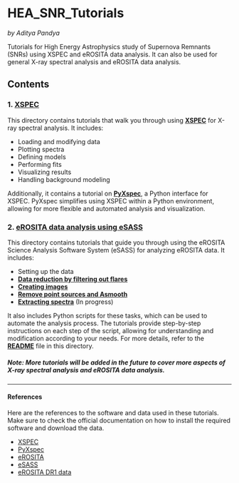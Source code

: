 # HEA_SNR_Tutorials
*by Aditya Pandya*

Tutorials for High Energy Astrophysics study of Supernova Remnants (SNRs) using XSPEC and eROSITA data analysis. It can also be used for general X-ray spectral analysis and eROSITA data analysis.

## Contents

### 1. [XSPEC](XSPEC_Tutorials/)
This directory contains tutorials that walk you through using **[XSPEC](XSPEC_Tutorials/XSPEC.ipynb)** for X-ray spectral analysis. It includes:

- Loading and modifying data
- Plotting spectra
- Defining models
- Performing fits
- Visualizing results
- Handling background modeling

Additionally, it contains a tutorial on **[PyXspec](XSPEC_Tutorials/PyXSPEC.ipynb)**, a Python interface for XSPEC. PyXspec simplifies using XSPEC within a Python environment, allowing for more flexible and automated analysis and visualization. 

### 2. [eROSITA data analysis using eSASS](eROSITA_eSASS_Tutorials/)
This directory contains tutorials that guide you through using the eROSITA Science Analysis Software System (eSASS) for analyzing eROSITA data. It includes:

- Setting up the data
- **[Data reduction by filtering out flares](eROSITA_eSASS_Tutorials/01_Introduction_and_Setup.ipynb)**
- **[Creating images](eROSITA_eSASS_Tutorials/Imaging/021_Imaging_tutorial.ipynb)**
- **[Remove point sources and Asmooth](eROSITA_eSASS_Tutorials/Imaging/022_PTS_removal.ipynb)**
- **[Extracting spectra](eROSITA_eSASS_Tutorials/Spectra/)** (In progress)

It also includes Python scripts for these tasks, which can be used to automate the analysis process. The tutorials provide step-by-step instructions on each step of the script, allowing for understanding and modification according to your needs. For more details, refer to the **[README](eROSITA_eSASS_Tutorials/README.md)** file in this directory.

##### Note: More tutorials will be added in the future to cover more aspects of X-ray spectral analysis and eROSITA data analysis.
---

####  References
Here are the references to the software and data used in these tutorials. Make sure to check the official documentation on how to install the required software and download the data.

- [XSPEC](https://heasarc.gsfc.nasa.gov/xanadu/xspec/)
- [PyXspec](https://heasarc.gsfc.nasa.gov/xanadu/xspec/python/html/)
- [eROSITA](https://www.mpe.mpg.de/eROSITA)
- [eSASS](https://erosita.mpe.mpg.de/dr1/eSASS4DR1/)
- [eROSITA DR1 data](https://erosita.mpe.mpg.de/dr1/index.html)


